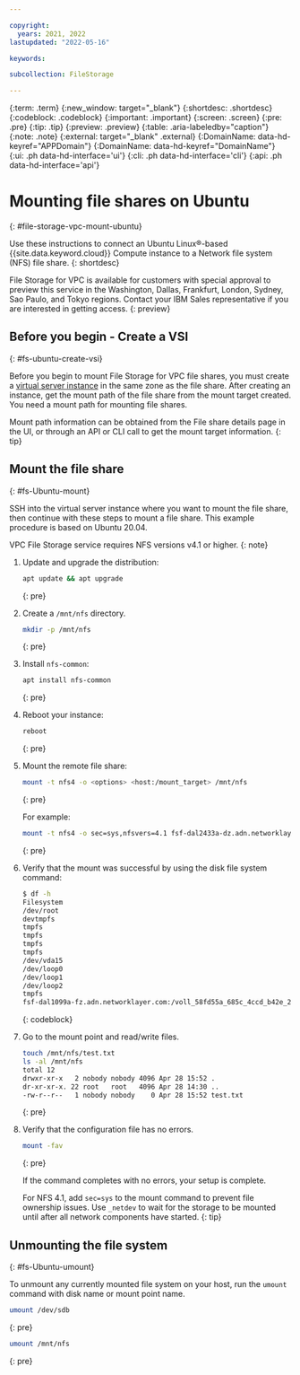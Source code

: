 ```yaml
---

copyright:
  years: 2021, 2022
lastupdated: "2022-05-16"

keywords:

subcollection: FileStorage

---
```


{:term: .term}
{:new_window: target="_blank"}
{:shortdesc: .shortdesc}
{:codeblock: .codeblock}
{:important: .important}
{:screen: .screen}
{:pre: .pre}
{:tip: .tip}
{:preview: .preview}
{:table: .aria-labeledby="caption"}
{:note: .note}
{:external: target="_blank" .external}
{:DomainName: data-hd-keyref="APPDomain"}
{:DomainName: data-hd-keyref="DomainName"}
{:ui: .ph data-hd-interface='ui'}
{:cli: .ph data-hd-interface='cli'}
{:api: .ph data-hd-interface='api'}


# Mounting file shares on Ubuntu
{: #file-storage-vpc-mount-ubuntu}

Use these instructions to connect an Ubuntu Linux&reg;-based {{site.data.keyword.cloud}} Compute instance to a Network file system (NFS) file share.
{: shortdesc}

File Storage for VPC is available for customers with special approval to preview this service in the Washington, Dallas, Frankfurt, London, Sydney, Sao Paulo, and Tokyo regions. Contact your IBM Sales representative if you are interested in getting access.
{: preview}

## Before you begin - Create a VSI
{: #fs-ubuntu-create-vsi}

Before you begin to mount File Storage for VPC file shares, you must create a [virtual server instance](/docs/vpc?topic=vpc-about-advanced-virtual-servers) in the same zone as the file share. After creating an instance, get the mount path of the file share from the mount target created. You need a mount path for mounting file shares. 

Mount path information can be obtained from the File share details page in the UI, or through an API or CLI call to get the mount target information.
{: tip}

## Mount the file share
{: #fs-Ubuntu-mount}

SSH into the virtual server instance where you want to mount the file share, then continue with these steps to mount a file share. This example procedure is based on Ubuntu 20.04. 

VPC File Storage service requires NFS versions v4.1 or higher.
{: note}

1. Update and upgrade the distribution:

    ```zsh
    apt update && apt upgrade
    ```
    {: pre}

2. Create a `/mnt/nfs` directory.

    ```zsh
    mkdir -p /mnt/nfs
    ```
    {: pre}

3. Install `nfs-common`: 

    ```zsh
    apt install nfs-common
    ```
    {: pre}

4. Reboot your instance:

    ```zsh
    reboot
    ```
    {: pre}

5. Mount the remote file share:

   ```zsh
   mount -t nfs4 -o <options> <host:/mount_target> /mnt/nfs
   ```
   {: pre}

   For example:

   ```zsh
   mount -t nfs4 -o sec=sys,nfsvers=4.1 fsf-dal2433a-dz.adn.networklayer.com:/nxg_s_voll_mz0726_c391f0ba-50ed-4460-8704-a36032c96a4c /mnt/nfs
   ```
   {: pre}

6. Verify that the mount was successful by using the disk file system command:

    ```zsh
    $ df -h
    Filesystem                                                                                    Size  Used Avail Use% Mounted on
    /dev/root                                                                                      97G  1.6G   96G   2% /
    devtmpfs                                                                                      3.9G     0  3.9G   0% /dev
    tmpfs                                                                                         3.9G     0  3.9G   0% /dev/shm
    tmpfs                                                                                         798M  508K  797M   1% /run
    tmpfs                                                                                         5.0M     0  5.0M   0% /run/lock
    tmpfs                                                                                         3.9G     0  3.9G   0% /sys/fs/cgroup
    /dev/vda15                                                                                    105M  9.2M   96M   9% /boot/efi
    /dev/loop0                                                                                     56M   56M     0 100% /snap/core18/1885
    /dev/loop1                                                                                     71M    71M     0 100% /snap/lxd/16922
    /dev/loop2                                                                                     31M   31M     0 100% /snap/snapd/9279
    tmpfs                                                                                         798M     0  798M   0% /run/user/0
    fsf-dal1099a-fz.adn.networklayer.com:/voll_58fd55a_685c_4ccd_b42e_25d5b61129e2   95G  256K   95G   1% /mnt/nfs
    ```
    {: codeblock}

7. Go to the mount point and read/write files.

   ```zsh
   touch /mnt/nfs/test.txt
   ls -al /mnt/nfs
   total 12
   drwxr-xr-x   2 nobody nobody 4096 Apr 28 15:52 .
   dr-xr-xr-x. 22 root   root   4096 Apr 28 14:30 ..
   -rw-r--r--   1 nobody nobody    0 Apr 28 15:52 test.txt
   ```
   {: pre}
  
8. Verify that the configuration file has no errors.

   ```zsh
   mount -fav
   ```
   {: pre}

   If the command completes with no errors, your setup is complete.

   For NFS 4.1, add `sec=sys` to the mount command to prevent file ownership issues. Use `_netdev` to wait for the storage to be mounted until after all network components have started.
   {: tip}

## Unmounting the file system
{: #fs-Ubuntu-umount}

To unmount any currently mounted file system on your host, run the `umount` command with disk name or mount point name.

```zsh
umount /dev/sdb
```
{: pre}

```zsh
umount /mnt/nfs
```
{: pre}

